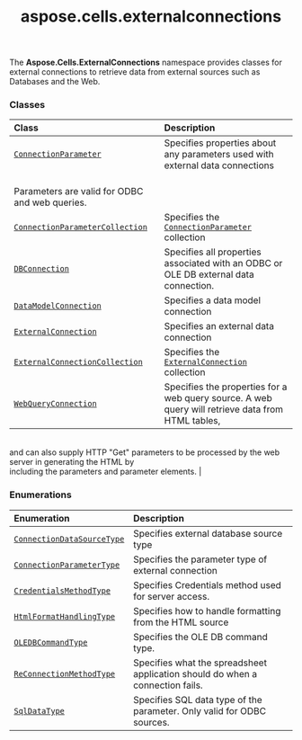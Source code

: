 ﻿---
title: aspose.cells.externalconnections
second_title: Aspose.Cells for Python via .NET API References
description: 
type: docs
weight: 10
url: /aspose.cells.externalconnections/
is_root: false
---

The **Aspose.Cells.ExternalConnections**  namespace provides classes for external connections to retrieve data from external sources such as Databases and the Web.

### Classes
| Class | Description |
| :- | :- |
| [`ConnectionParameter`](/cells/python-net/aspose.cells.externalconnections/connectionparameter) | Specifies properties about any parameters used with external data connections<br/>Parameters are valid for ODBC and web queries. |
| [`ConnectionParameterCollection`](/cells/python-net/aspose.cells.externalconnections/connectionparametercollection) | Specifies the [`ConnectionParameter`](/cells/python-net/aspose.cells.externalconnections/connectionparameter) collection |
| [`DBConnection`](/cells/python-net/aspose.cells.externalconnections/dbconnection) | Specifies all properties associated with an ODBC or OLE DB external data connection. |
| [`DataModelConnection`](/cells/python-net/aspose.cells.externalconnections/datamodelconnection) | Specifies a data model connection |
| [`ExternalConnection`](/cells/python-net/aspose.cells.externalconnections/externalconnection) | Specifies an external data connection |
| [`ExternalConnectionCollection`](/cells/python-net/aspose.cells.externalconnections/externalconnectioncollection) | Specifies the [`ExternalConnection`](/cells/python-net/aspose.cells.externalconnections/externalconnection) collection |
| [`WebQueryConnection`](/cells/python-net/aspose.cells.externalconnections/webqueryconnection) | Specifies the properties for a web query source. A web query will retrieve data from HTML tables, <br/>and can also supply HTTP "Get" parameters to be processed by the web server in generating the HTML by <br/>including the parameters and parameter elements. |


### Enumerations
| Enumeration | Description |
| :- | :- |
| [`ConnectionDataSourceType`](/cells/python-net/aspose.cells.externalconnections/connectiondatasourcetype) | Specifies external database source type |
| [`ConnectionParameterType`](/cells/python-net/aspose.cells.externalconnections/connectionparametertype) | Specifies the parameter type of external connection |
| [`CredentialsMethodType`](/cells/python-net/aspose.cells.externalconnections/credentialsmethodtype) | Specifies Credentials method used for server access. |
| [`HtmlFormatHandlingType`](/cells/python-net/aspose.cells.externalconnections/htmlformathandlingtype) | Specifies how to handle formatting from the HTML source |
| [`OLEDBCommandType`](/cells/python-net/aspose.cells.externalconnections/oledbcommandtype) | Specifies the OLE DB command type. |
| [`ReConnectionMethodType`](/cells/python-net/aspose.cells.externalconnections/reconnectionmethodtype) | Specifies what the spreadsheet application should do when a connection fails. |
| [`SqlDataType`](/cells/python-net/aspose.cells.externalconnections/sqldatatype) | Specifies SQL data type of the parameter. Only valid for ODBC sources. |


